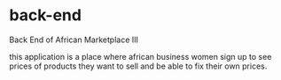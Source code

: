 # back-end
Back End of African Marketplace III

this application is a place where african business women sign up to see prices of products they want to sell and be able to fix their own prices.

